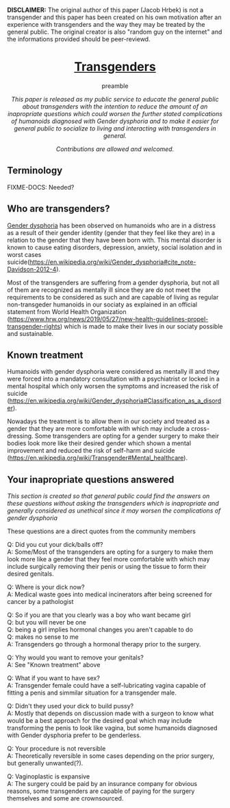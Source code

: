 **DISCLAIMER:** The original author of this paper (Jacob Hrbek) is not a transgender and this paper has been created on his own motivation after an experience with transgenders and the way they may be treated by the general public. The original creator is also "random guy on the internet" and the informations provided should be peer-reviewd.


<h1 align="center">
  <a href=https://github.com/kreyren/transgenders>Transgenders</a>
</h1>

<p align="center">preamble</p>

<p align="center"><i>This paper is released as my public service to educate the general public about transgenders with the intention to reduce the amount of an inapropriate questions which could worsen the further stated complications of humanoids diagnosed with Gender dysphoria and to make it easier for general public to socialize to living and interacting with transgenders in general.</i></p>

<p align="center"><i>Contributions are allowed and welcomed.</i></p>

## Terminology

FIXME-DOCS: Needed?

## Who are transgenders?

[Gender dysphoria](https://en.wikipedia.org/wiki/Gender_dysphoria) has been observed on humanoids who are in a distress as a result of their gender identity (gender that they feel like they are) in a relation to the gender that they have been born with.
This mental disorder is known to cause eating disorders, depression, anxiety, social isolation and in worst cases suicide(https://en.wikipedia.org/wiki/Gender_dysphoria#cite_note-Davidson-2012-4).

Most of the transgenders are suffering from a gender dysphoria, but not all of them are recognized as mentally ill since they are do not meet the requirements to be considered as such and are capable of living as regular non-transgeder humanoids in our sociaty as explained in an official statement from World Health Organization (https://www.hrw.org/news/2019/05/27/new-health-guidelines-propel-transgender-rights) which is made to make their lives in our sociaty possible and sustainable.

## Known treatment

Humanoids with gender dysphoria were considered as mentally ill and they were forced into a mandatory consultation with a psychiatrist or locked in a mental hospital which only worsen the symptoms and increased the risk of suicide (https://en.wikipedia.org/wiki/Gender_dysphoria#Classification_as_a_disorder).

Nowadays the treatment is to allow them in our society and treated as a gender that they are more comfortable with which may include a cross-dressing.
Some transgenders are opting for a gender surgery to make their bodies look more like their desired gender which shown a mental improvement and reduced the risk of self-harm and suicide (https://en.wikipedia.org/wiki/Transgender#Mental_healthcare).

## Your inapropriate questions answered

*This section is created so that general public could find the answers on these questions without asking the transgenders which is inapropriate and generally considered as unethical since it may worsen the complications of gender dysphoria*

These questions are a direct quotes from the community members

Q: Did you cut your dick/balls off?<br>
A: Some/Most of the transgenders are opting for a surgery to make them look more like a gender that they feel more comfortable with which may include surgically removing their penis or using the tissue to form their desired genitals.

Q: Where is your dick now?<br>
A: Medical waste goes into medical incinerators after being screened for cancer by a pathologist

Q: So if you are that you clearly was a boy who want became girl<br>
Q: but you will never be one<br>
Q: being a girl implies hormonal changes you aren't capable to do<br>
Q: makes no sense to me<br>
A: Transgenders go through a hormonal therapy prior to the surgery.

Q: Yhy would you want to remove your genitals?<br>
A: See "Known treatment" above

Q: What if you want to have sex?<br>
A: Transgender female could have a self-lubricating vagina capable of fitting a penis and simmilar situation for a transgender male.

Q: Didn't they used your dick to build pussy?<br>
A: Mostly that depends on discussion made with a surgeon to know what would be a best approach for the desired goal which may include transforming the penis to look like vagina, but some humanoids diagnosed with Gender dysphoria prefer to be genderless.

Q: Your procedure is not reversible<br>
A: Theoretically reversible in some cases depending on the prior surgery, but generally unwanted(?).

Q: Vaginoplastic is expansive<br>
A: The surgery could be paid by an insurance company for obvious reasons, some transgenders are capable of paying for the surgery themselves and some are crownsourced.
